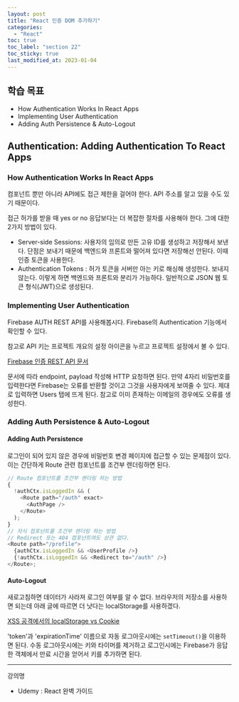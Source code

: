 ```yaml
---
layout: post
title: "React 인증 DOM 추가하기"
categories:
  - "React"
toc: true
toc_label: "section 22"
toc_sticky: true
last_modified_at: 2023-01-04
---
```


## 학습 목표

- How Authentication Works In React Apps
- Implementing User Authentication
- Adding Auth Persistence & Auto-Logout

## Authentication: Adding Authentication To React Apps

### How Authentication Works In React Apps

컴포넌트 뿐만 아니라 API에도 접근 제한을 걸어야 한다. API 주소를 알고 있을 수도 있기 때문이다.

접근 허가를 받을 때 yes or no 응답보다는 더 복잡한 절차를 사용해야 한다. 그에 대한 2가지 방법이 있다.

- Server-side Sessions: 사용자의 임의로 만든 고유 ID를 생성하고 저장해서 보낸다. 단점은 보내기 때문에 백엔드와 프론트와 떨어져 있다면 저장해선 안된다. 이때 인증 토큰을 사용한다.
- Authentication Tokens : 허가 토큰을 서버만 아는 키로 해싱해 생성한다. 보내지 않는다. 이렇게 하면 백엔드와 프론트와 분리가 가능하다. 일반적으로 JSON 웹 토큰 형식(JWT)으로 생성된다.

### Implementing User Authentication

Firebase AUTH REST API를 사용해봅시다. Firebase의 Authentication 기능에서 확인할 수 있다.

참고로 API 키는 프로젝트 개요의 설정 아이콘을 누르고 프로젝트 설정에서 볼 수 있다.

[Firebase 인증 REST API 문서](https://firebase.google.com/docs/reference/rest/auth)

문서에 따라 endpoint, payload 작성해 HTTP 요청하면 된다. 만약 4자리 비밀번호를 입력한다면 Firebase는 오류를 반환할 것이고 그것을 사용자에게 보여줄 수 있다. 제대로 입력하면 Users 탭에 뜨게 된다. 참고로 이미 존재하는 이메일의 경우에도 오류를 생성한다.

### Adding Auth Persistence & Auto-Logout

#### Adding Auth Persistence

로그인이 되어 있지 않은 경우에 비밀번호 변경 페이지에 접근할 수 있는 문제점이 있다. 이는 간단하게 Route 관련 컴포넌트를 조건부 렌더링하면 된다.

```js
// Route 컴포넌트를 조건부 렌더링 하는 방법
{
  !authCtx.isLoggedIn && (
    <Route path="/auth" exact>
      <AuthPage />
    </Route>
  );
}
// 자식 컴포넌트를 조건부 렌더링 하는 방법
// Redirect 또는 404 컴포넌트여도 상관 없다.
<Route path="/profile">
  {authCtx.isLoggedIn && <UserProfile />}
  {!authCtx.isLoggedIn && <Redirect to="/auth" />}
</Route>;
```

#### Auto-Logout

새로고침하면 데이터가 사라져 로그인 여부를 알 수 없다. 브라우저의 저장소를 사용하면 되는데 아래 글에 따르면 더 낫다는 localStorage를 사용하겠다.

[XSS 공격에서의 localStorage vs Cookie](https://academind.com/tutorials/localstorage-vs-cookies-xss)

'token'과 'expirationTime' 이름으로 자동 로그아웃시에는 `setTimeout()`을 이용하면 된다. 수동 로그아웃시에는 키와 타이머를 제거하고 로그인시에는 Firebase가 응답한 객체에서 만료 시간을 얻어서 키를 추가하면 된다.

---

강의명

- Udemy : React 완벽 가이드
